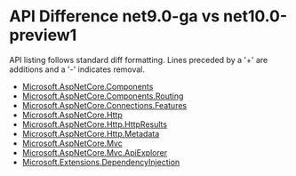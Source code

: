 # API Difference net9.0-ga vs net10.0-preview1

API listing follows standard diff formatting.
Lines preceded by a '+' are additions and a '-' indicates removal.

* [Microsoft.AspNetCore.Components](10.0-preview1_Microsoft.AspNetCore.Components.md)
* [Microsoft.AspNetCore.Components.Routing](10.0-preview1_Microsoft.AspNetCore.Components.Routing.md)
* [Microsoft.AspNetCore.Connections.Features](10.0-preview1_Microsoft.AspNetCore.Connections.Features.md)
* [Microsoft.AspNetCore.Http](10.0-preview1_Microsoft.AspNetCore.Http.md)
* [Microsoft.AspNetCore.Http.HttpResults](10.0-preview1_Microsoft.AspNetCore.Http.HttpResults.md)
* [Microsoft.AspNetCore.Http.Metadata](10.0-preview1_Microsoft.AspNetCore.Http.Metadata.md)
* [Microsoft.AspNetCore.Mvc](10.0-preview1_Microsoft.AspNetCore.Mvc.md)
* [Microsoft.AspNetCore.Mvc.ApiExplorer](10.0-preview1_Microsoft.AspNetCore.Mvc.ApiExplorer.md)
* [Microsoft.Extensions.DependencyInjection](10.0-preview1_Microsoft.Extensions.DependencyInjection.md)

